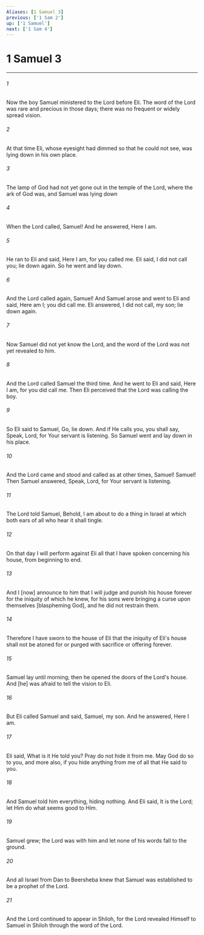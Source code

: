 ```yaml
---
Aliases: [1 Samuel 3]
previous: ['1 Sam 2']
up: ['1 Samuel']
next: ['1 Sam 4']
---
```

# 1 Samuel 3

***

###### 1 

Now the boy Samuel ministered to the Lord before Eli. The word of the Lord was rare and precious in those days; there was no frequent or widely spread vision. 

###### 2 

At that time Eli, whose eyesight had dimmed so that he could not see, was lying down in his own place. 

###### 3 

The lamp of God had not yet gone out in the temple of the Lord, where the ark of God was, and Samuel was lying down 

###### 4 

When the Lord called, Samuel! And he answered, Here I am. 

###### 5 

He ran to Eli and said, Here I am, for you called me. Eli said, I did not call you; lie down again. So he went and lay down. 

###### 6 

And the Lord called again, Samuel! And Samuel arose and went to Eli and said, Here am I; you did call me. Eli answered, I did not call, my son; lie down again. 

###### 7 

Now Samuel did not yet know the Lord, and the word of the Lord was not yet revealed to him. 

###### 8 

And the Lord called Samuel the third time. And he went to Eli and said, Here I am, for you did call me. Then Eli perceived that the Lord was calling the boy. 

###### 9 

So Eli said to Samuel, Go, lie down. And if He calls you, you shall say, Speak, Lord, for Your servant is listening. So Samuel went and lay down in his place. 

###### 10 

And the Lord came and stood and called as at other times, Samuel! Samuel! Then Samuel answered, Speak, Lord, for Your servant is listening. 

###### 11 

The Lord told Samuel, Behold, I am about to do a thing in Israel at which both ears of all who hear it shall tingle. 

###### 12 

On that day I will perform against Eli all that I have spoken concerning his house, from beginning to end. 

###### 13 

And I [now] announce to him that I will judge and punish his house forever for the iniquity of which he knew, for his sons were bringing a curse upon themselves [blaspheming God], and he did not restrain them. 

###### 14 

Therefore I have sworn to the house of Eli that the iniquity of Eli's house shall not be atoned for or purged with sacrifice or offering forever. 

###### 15 

Samuel lay until morning; then he opened the doors of the Lord's house. And [he] was afraid to tell the vision to Eli. 

###### 16 

But Eli called Samuel and said, Samuel, my son. And he answered, Here I am. 

###### 17 

Eli said, What is it He told you? Pray do not hide it from me. May God do so to you, and more also, if you hide anything from me of all that He said to you. 

###### 18 

And Samuel told him everything, hiding nothing. And Eli said, It is the Lord; let Him do what seems good to Him. 

###### 19 

Samuel grew; the Lord was with him and let none of his words fall to the ground. 

###### 20 

And all Israel from Dan to Beersheba knew that Samuel was established to be a prophet of the Lord. 

###### 21 

And the Lord continued to appear in Shiloh, for the Lord revealed Himself to Samuel in Shiloh through the word of the Lord.
